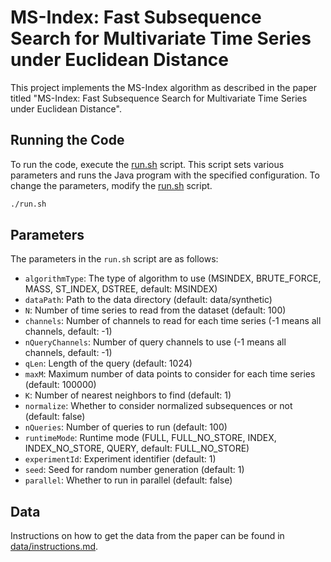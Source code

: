 # MS-Index: Fast Subsequence Search for Multivariate Time Series under Euclidean Distance

This project implements the MS-Index algorithm as described in the paper titled "MS-Index: Fast Subsequence Search for Multivariate Time Series under Euclidean Distance".

## Running the Code

To run the code, execute the [run.sh]() script. This script sets various parameters and runs the Java program with the specified configuration.
To change the parameters, modify the [run.sh]() script.

```bash
./run.sh
```

## Parameters
The parameters in the `run.sh` script are as follows:
- `algorithmType`: The type of algorithm to use (MSINDEX, BRUTE_FORCE, MASS, ST_INDEX, DSTREE, default: MSINDEX)
- `dataPath`: Path to the data directory (default: data/synthetic)
- `N`: Number of time series to read from the dataset (default: 100)
- `channels`: Number of channels to read for each time series (-1 means all channels, default: -1)
- `nQueryChannels`: Number of query channels to use (-1 means all channels, default: -1)
- `qLen`: Length of the query (default: 1024)
- `maxM`: Maximum number of data points to consider for each time series (default: 100000)
- `K`: Number of nearest neighbors to find (default: 1)
- `normalize`: Whether to consider normalized subsequences or not (default: false)
- `nQueries`: Number of queries to run (default: 100)
- `runtimeMode`: Runtime mode (FULL, FULL_NO_STORE, INDEX, INDEX_NO_STORE, QUERY, default: FULL_NO_STORE)
- `experimentId`: Experiment identifier (default: 1)
- `seed`: Seed for random number generation (default: 1)
- `parallel`: Whether to run in parallel (default: false)

## Data
Instructions on how to get the data from the paper can be found in [data/instructions.md](data/instructions.md).
